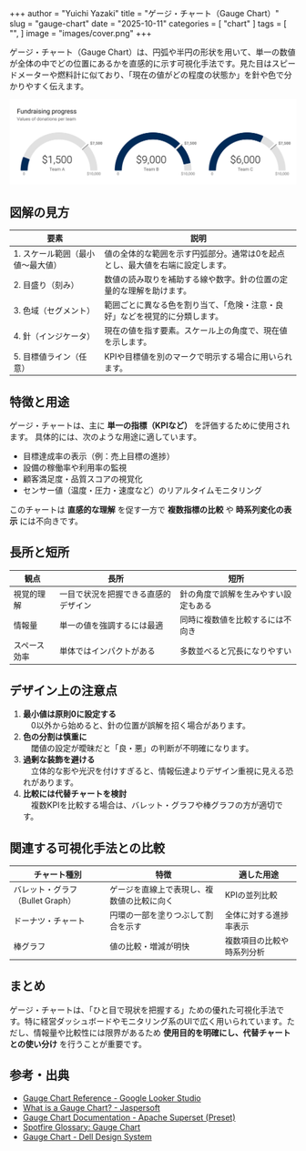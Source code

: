 +++
author = "Yuichi Yazaki"
title = "ゲージ・チャート（Gauge Chart）"
slug = "gauge-chart"
date = "2025-10-11"
categories = [
    "chart"
]
tags = [
    "",
]
image = "images/cover.png"
+++

ゲージ・チャート（Gauge Chart）は、円弧や半円の形状を用いて、単一の数値が全体の中でどの位置にあるかを直感的に示す可視化手法です。見た目はスピードメーターや燃料計に似ており、「現在の値がどの程度の状態か」を針や色で分かりやすく伝えます。


<!--more-->

![](images/mainvisual.png)

## 図解の見方

| 要素 | 説明 |
|------|------|
| 1. スケール範囲（最小値〜最大値） | 値の全体的な範囲を示す円弧部分。通常は0を起点とし、最大値を右端に設定します。 |
| 2. 目盛り（刻み） | 数値の読み取りを補助する線や数字。針の位置の定量的な理解を助けます。 |
| 3. 色域（セグメント） | 範囲ごとに異なる色を割り当て、「危険・注意・良好」などを視覚的に分類します。 |
| 4. 針（インジケータ） | 現在の値を指す要素。スケール上の角度で、現在値を示します。 |
| 5. 目標値ライン（任意） | KPIや目標値を別のマークで明示する場合に用いられます。 |



## 特徴と用途

ゲージ・チャートは、主に **単一の指標（KPIなど）** を評価するために使用されます。
具体的には、次のような用途に適しています。

- 目標達成率の表示（例：売上目標の進捗）  
- 設備の稼働率や利用率の監視  
- 顧客満足度・品質スコアの視覚化  
- センサー値（温度・圧力・速度など）のリアルタイムモニタリング  

このチャートは **直感的な理解** を促す一方で **複数指標の比較** や **時系列変化の表示** には不向きです。


## 長所と短所

| 観点 | 長所 | 短所 |
|------|------|------|
| 視覚的理解 | 一目で状況を把握できる直感的デザイン | 針の角度で誤解を生みやすい設定もある |
| 情報量 | 単一の値を強調するには最適 | 同時に複数値を比較するには不向き |
| スペース効率 | 単体ではインパクトがある | 多数並べると冗長になりやすい |



## デザイン上の注意点

1. **最小値は原則0に設定する**  
　0以外から始めると、針の位置が誤解を招く場合があります。  
2. **色の分割は慎重に**  
　閾値の設定が曖昧だと「良・悪」の判断が不明確になります。  
3. **過剰な装飾を避ける**  
　立体的な影や光沢を付けすぎると、情報伝達よりデザイン重視に見える恐れがあります。  
4. **比較には代替チャートを検討**  
　複数KPIを比較する場合は、バレット・グラフや棒グラフの方が適切です。



## 関連する可視化手法との比較

| チャート種別 | 特徴 | 適した用途 |
|---------------|------|-------------|
| バレット・グラフ（Bullet Graph） | ゲージを直線上で表現し、複数値の比較に向く | KPIの並列比較 |
| ドーナツ・チャート | 円環の一部を塗りつぶして割合を示す | 全体に対する進捗率表示 |
| 棒グラフ | 値の比較・増減が明快 | 複数項目の比較や時系列分析 |



## まとめ

ゲージ・チャートは、「ひと目で現状を把握する」ための優れた可視化手法です。特に経営ダッシュボードやモニタリング系のUIで広く用いられています。ただし、情報量や比較性には限界があるため **使用目的を明確にし、代替チャートとの使い分け** を行うことが重要です。



## 参考・出典

- [Gauge Chart Reference - Google Looker Studio](https://cloud.google.com/looker/docs/studio/gauge-chart-reference)
- [What is a Gauge Chart? - Jaspersoft](https://www.jaspersoft.com/articles/what-is-a-gauge-chart)
- [Gauge Chart Documentation - Apache Superset (Preset)](https://docs.preset.io/docs/gauge-chart-1)
- [Spotfire Glossary: Gauge Chart](https://www.spotfire.com/glossary/what-is-a-gauge-chart)
- [Gauge Chart - Dell Design System](https://www.delldesignsystem.com/data-visualization/gauge-chart)